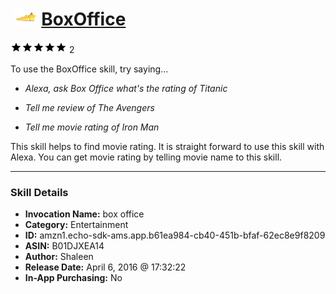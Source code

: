 # &nbsp;<img src="skill_icon" alt="BoxOffice icon" width="36"> [BoxOffice](http://alexa.amazon.com/#skills/amzn1.echo-sdk-ams.app.b61ea984-cb40-451b-bfaf-62ec8e9f8209)
![5 stars](../../images/ic_star_black_18dp_1x.png)![5 stars](../../images/ic_star_black_18dp_1x.png)![5 stars](../../images/ic_star_black_18dp_1x.png)![5 stars](../../images/ic_star_black_18dp_1x.png)![5 stars](../../images/ic_star_black_18dp_1x.png) 2

To use the BoxOffice skill, try saying...

* *Alexa, ask Box Office what's the rating of Titanic*

* *Tell me review of The Avengers*

* *Tell me movie rating of Iron Man*

This skill helps to find movie rating. It is straight forward to use this skill with Alexa. You can get movie rating by telling movie name to this skill.

***

### Skill Details

* **Invocation Name:** box office
* **Category:** Entertainment
* **ID:** amzn1.echo-sdk-ams.app.b61ea984-cb40-451b-bfaf-62ec8e9f8209
* **ASIN:** B01DJXEA14
* **Author:** Shaleen
* **Release Date:** April 6, 2016 @ 17:32:22
* **In-App Purchasing:** No
